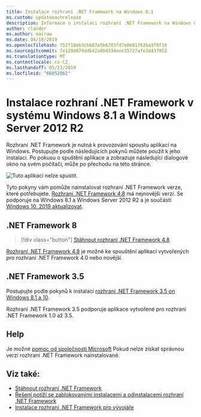 ```yaml
---
title: Instalace rozhraní .NET Framework na Windows 8.1
ms.custom: updateeachrelease
description: Informace o instalaci rozhraní .NET Framework na Windows 8.1
author: rlander
ms.author: mairaw
ms.date: 04/18/2019
ms.openlocfilehash: 752f18eb3cbb87e5b6703fd7e0e81762ba3f0f10
ms.sourcegitcommit: 7e129d879ddb42a8b4334eee35727afe3d437952
ms.translationtype: MT
ms.contentlocale: cs-CZ
ms.lasthandoff: 05/23/2019
ms.locfileid: "66052062"
---
```

# <a name="install-the-net-framework-on-windows-81-and-windows-server-2012-r2"></a>Instalace rozhraní .NET Framework v systému Windows 8.1 a Windows Server 2012 R2

Rozhraní .NET Framework je nutná k provozování spoustu aplikací na Windows. Postupujte podle následujících pokynů můžete použít k jeho instalaci. Po pokusu o spuštění aplikace a zobrazuje následující dialogové okno na svém počítači, může po přechodu na této stránce.

![Tuto aplikaci nelze spustit.](./media/this-application-could-not-be-started.png)

Tyto pokyny vám pomůže nainstalovat rozhraní .NET Framework verze, které potřebujete. [Rozhraní .NET Framework 4.8](https://github.com/Microsoft/dotnet/tree/master/releases/net48) má nejnovější verzi. Se podporuje na Windows 8.1 a Windows Server 2012 R2 a je součástí [Windows 10. 2019 aktualizovat](https://support.microsoft.com/help/4028685/windows-10-get-the-update).

## <a name="net-framework-8"></a>.NET Framework 8

> [!div class="button"]
> [Stáhnout rozhraní .NET Framework 4.8](https://dotnet.microsoft.com/download/dotnet-framework/net48)

[Rozhraní .NET Framework 4.8](https://github.com/Microsoft/dotnet/tree/master/releases/net48) je možné ke spouštění aplikací vytvořených pro rozhraní .NET Framework 4.0 nebo novější.

## <a name="net-framework-35"></a>.NET Framework 3.5

Postupujte podle pokynů k instalaci [rozhraní .NET Framework 3.5 on Windows 8.1 a 10](dotnet-35-windows-10.md).

Rozhraní .NET Framework 3.5 podporuje aplikace vytvořené pro rozhraní .NET Framework 1.0 až 3.5.

## <a name="help"></a>Help

Je možné [pomoc od společnosti Microsoft](mailto:dotnet-install-help@service.microsoft.com?subject=Install-Help) Pokud nelze získat správnou verzi rozhraní .NET Framework nainstalované.

## <a name="see-also"></a>Viz také:

- [Stáhnout rozhraní .NET Framework](https://www.microsoft.com/net/download/framework?utm_source=ms-docs&utm_medium=referral)
- [Řešení potíží se zablokovanými instalacemi a odinstalacemi rozhraní .NET Framework](troubleshoot-blocked-installations-and-uninstallations.md)
- [Instalace rozhraní .NET Framework pro vývojáře](guide-for-developers.md)
